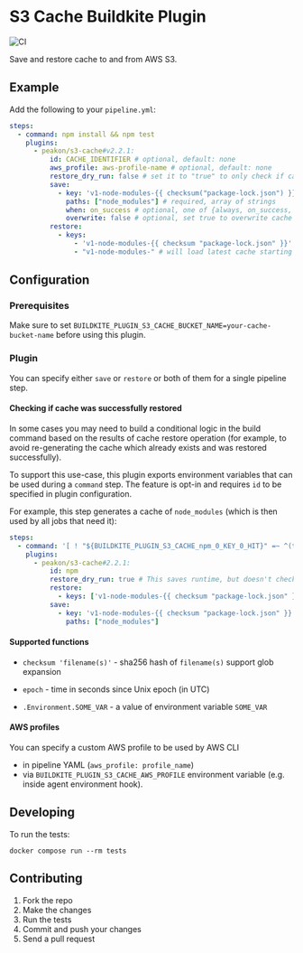 # S3 Cache Buildkite Plugin

![CI](https://github.com/peakon/s3-cache-buildkite-plugin/workflows/CI/badge.svg?branch=master)

Save and restore cache to and from AWS S3.

## Example

Add the following to your `pipeline.yml`:

```yml
steps:
  - command: npm install && npm test
    plugins:
      - peakon/s3-cache#v2.2.1:
          id: CACHE_IDENTIFIER # optional, default: none
          aws_profile: aws-profile-name # optional, default: none
          restore_dry_run: false # set it to "true" to only check if cacheKey is present on S3 (no download / restoring)
          save:
            - key: 'v1-node-modules-{{ checksum("package-lock.json") }}' # required
              paths: ["node_modules"] # required, array of strings
              when: on_success # optional, one of {always, on_success, on_failure}, default: on_success
              overwrite: false # optional, set true to overwrite cache on S3 even if object already exists
          restore:
            - keys:
                - 'v1-node-modules-{{ checksum "package-lock.json" }}'
                - "v1-node-modules-" # will load latest cache starting with v1-node-modules- (not yet implemented)
```

## Configuration

### Prerequisites

Make sure to set `BUILDKITE_PLUGIN_S3_CACHE_BUCKET_NAME=your-cache-bucket-name` before using this plugin.

### Plugin

You can specify either `save` or `restore` or both of them for a single pipeline step.

#### Checking if cache was successfully restored

In some cases you may need to build a conditional logic in the build command based on the results of cache restore operation (for example, to avoid re-generating the cache which already exists and was restored successfully).

To support this use-case, this plugin exports environment variables that can be used during a `command` step. The feature is opt-in and requires `id` to be specified in plugin configuration.

For example, this step generates a cache of `node_modules` (which is then used by all jobs that need it):

```yml
steps:
  - command: '[ ! "${BUILDKITE_PLUGIN_S3_CACHE_npm_0_KEY_0_HIT}" =~ ^(true)$ ] && npm install'
    plugins:
      - peakon/s3-cache#2.2.1:
          id: npm
          restore_dry_run: true # This saves runtime, but doesn't check for integrity
          restore:
            - keys: ['v1-node-modules-{{ checksum "package-lock.json" }}']
          save:
            - key: 'v1-node-modules-{{ checksum "package-lock.json" }}'
              paths: ["node_modules"]
```

#### Supported functions

- `checksum 'filename(s)'` - sha256 hash of `filename(s)` support glob expansion

- `epoch` - time in seconds since Unix epoch (in UTC)

- `.Environment.SOME_VAR` - a value of environment variable `SOME_VAR`

#### AWS profiles

You can specify a custom AWS profile to be used by AWS CLI

- in pipeline YAML (`aws_profile: profile_name`)
- via `BUILDKITE_PLUGIN_S3_CACHE_AWS_PROFILE` environment variable (e.g. inside agent environment hook).

## Developing

To run the tests:

```shell
docker compose run --rm tests
```

## Contributing

1. Fork the repo
2. Make the changes
3. Run the tests
4. Commit and push your changes
5. Send a pull request
